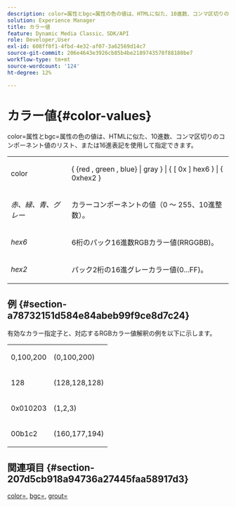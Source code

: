 ```yaml
---
description: color=属性とbgc=属性の色の値は、HTMLに似た、10進数、コンマ区切りのコンポーネント値のリスト、または16進表記を使用して指定できます。
solution: Experience Manager
title: カラー値
feature: Dynamic Media Classic、SDK/API
role: Developer,User
exl-id: 608ff0f1-4fbd-4e32-af07-3a62569d14c7
source-git-commit: 206e4643e3926cb85b4be2189743578f88180be7
workflow-type: tm+mt
source-wordcount: '124'
ht-degree: 12%

---
```


# カラー値{#color-values}

color=属性とbgc=属性の色の値は、HTMLに似た、10進数、コンマ区切りのコンポーネント値のリスト、または16進表記を使用して指定できます。

<table id="simpletable_9B3A231D5BB14A3DB2B42B341E198341"> 
 <tr class="strow"> 
  <td class="stentry"> <p><span class="varname"> color</span> </p></td> 
  <td class="stentry"> <p><span class="codeph">{ {red , green , blue} | gray } | { [ 0x ] hex6 } | { 0xhex2 }</span> </p></td> 
 </tr> 
 <tr class="strow"> 
  <td class="stentry"> <p><i>赤、緑、青、グレー</i> </p></td> 
  <td class="stentry"> <p>カラーコンポーネントの値（0 ～ 255、10進整数）。 </p></td> 
 </tr> 
 <tr class="strow"> 
  <td class="stentry"> <p><i>hex6</i> </p></td> 
  <td class="stentry"> <p>6桁のパック16進数RGBカラー値(RRGGBB)。 </p></td> 
 </tr> 
 <tr class="strow"> 
  <td class="stentry"> <p><i>hex2</i> </p></td> 
  <td class="stentry"> <p>パック2桁の16進グレーカラー値(0...FF)。 </p></td> 
 </tr> 
</table>

## 例 {#section-a78732151d584e84abeb99f9ce8d7c24}

有効なカラー指定子と、対応するRGBカラー値解釈の例を以下に示します。

<table id="simpletable_837B3173020240A5B7B2DB2F4CC57352"> 
 <tr class="strow"> 
  <td class="stentry"> <p>0,100,200 </p></td> 
  <td class="stentry"> <p>(0,100,200) </p></td> 
 </tr> 
 <tr class="strow"> 
  <td class="stentry"> <p>128 </p></td> 
  <td class="stentry"> <p>(128,128,128) </p></td> 
 </tr> 
 <tr class="strow"> 
  <td class="stentry"> <p>0x010203 </p></td> 
  <td class="stentry"> <p>(1,2,3) </p></td> 
 </tr> 
 <tr class="strow"> 
  <td class="stentry"> <p>00b1c2 </p></td> 
  <td class="stentry"> <p>(160,177,194) </p></td> 
 </tr> 
</table>

## 関連項目 {#section-207d5cb918a94736a27445faa58917d3}

[color=](../../../../../ir-api/http-protocol/image-rendering-api-ref/c-ir-http-protocol-ref/c-ir-http-protocol-command-reference/r-ir-http-color.md#reference-ea3cba9edfe94dbab86d8f123a9ed0aa),  [bgc=](../../../../../ir-api/http-protocol/image-rendering-api-ref/c-ir-http-protocol-ref/c-ir-http-protocol-command-reference/r-ir-bgc.md#reference-3f5c78cea01c4a85aa582076d23aebb0),  [grout=](../../../../../ir-api/http-protocol/image-rendering-api-ref/c-ir-http-protocol-ref/c-ir-http-protocol-command-reference/r-ir-grout.md#reference-73651cbbbc344adba2626ef950d3672a)
